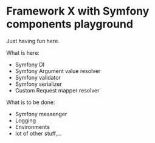 # Framework X with Symfony components playground

Just having fun here.

What is here:
 
- Symfony DI
- Symfony Argument value resolver
- Symfony validator
- Symfony serializer
- Custom Request mapper resolver

What is to be done:

- Symfony messenger
- Logging
- Environments
- lot of other stuff,...
